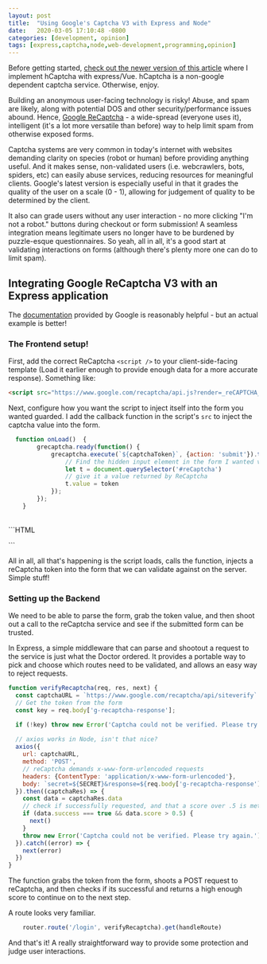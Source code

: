 ```yaml
---
layout: post
title:  "Using Google's Captcha V3 with Express and Node"
date:   2020-03-05 17:10:48 -0800
categories: [development, opinion]
tags: [express,captcha,node,web-development,programming,opinion]
---
```


Before getting started, [check out the newer version of this article](https://ghabayeb.com/development/degoogle/2020/12/16/using-hcaptcha-in-vue-instead-of-google.html) where I implement hCaptcha with express/Vue. hCaptcha is a non-google dependent captcha service. Otherwise, enjoy.

Building an anonymous user-facing technology is risky! Abuse, and spam are likely, along with potential DOS and other security/performance issues abound. Hence, [Google ReCaptcha](https://developers.google.com/recaptcha/) - a wide-spread (everyone uses it), intelligent (it's a lot more versatile than before) way to help limit spam from otherwise exposed forms. 

Captcha systems are very common in today's internet with websites demanding clarity on species (robot or human) before providing anything useful. And it makes sense, non-validated users (i.e. webcrawlers, bots, spiders, etc) can easily abuse services, reducing resources for meaningful clients. Google's latest version is especially useful in that it grades the quality of the user on a scale (0 - 1), allowing for judgement of quality to be determined by the client. 

It also can grade users without any user interaction - no more clicking "I'm not a robot." buttons during checkout or form submission! A seamless integration means legitimate users no longer have to be burdened by puzzle-esque questionnaires. So yeah, all in all, it's a good start at validating interactions on forms (although there's plenty more one can do to limit spam).

## Integrating Google ReCaptcha V3 with an Express application

The [documentation](https://developers.google.com/recaptcha/docs/v3) provided by Google is reasonably helpful - but an actual example is better! 


### The Frontend setup!
First, add the correct ReCaptcha `<script />` to your client-side-facing template (Load it earlier enough to provide enough data for a more accurate response). Something like:
```html
<script src="https://www.google.com/recaptcha/api.js?render=_reCAPTCHA_site_key&onload=onLoad&render=explicit"></script>
```

Next, configure how you want the script to inject itself into the form you wanted guarded. I add the callback function in the script's `src` to inject the captcha value into the form.

```javascript
  function onLoad()  {
        grecaptcha.ready(function() {
            grecaptcha.execute(`${captchaToken}`, {action: 'submit'}).then(function(token) {
                // Find the hidden input element in the form I wanted validated
                let t = document.querySelector('#reCaptcha')
                // give it a value returned by ReCaptcha
                t.value = token
            });
        }); 
    }
```
<br/>
```HTML
    <form>
        <!-- Other form stuff -->
        <input id="reCaptcha" type="hidden" name="g-recaptcha-response">
    </form>
```

All in all, all that's happening is the script loads, calls the function, injects a reCaptcha token into the form that we can validate against on the server. Simple stuff!

### Setting up the Backend

We need to be able to parse the form, grab the token value, and then shoot out a call to the reCaptcha service and see if the submitted form can be trusted. 

In Express, a simple middleware that can parse and shootout a request to the service is just what the Doctor ordered. It provides a portable way to pick and choose which routes need to be validated, and allows an easy way to reject requests.

```javascript
function verifyRecaptcha(req, res, next) {
  const captchaURL = `https://www.google.com/recaptcha/api/siteverify`
  // Get the token from the form
  const key = req.body['g-recaptcha-response'];

  if (!key) throw new Error('Captcha could not be verified. Please try again.')
  
  // axios works in Node, isn't that nice?
  axios({
    url: captchaURL,
    method: 'POST',
    // reCaptcha demands x-www-form-urlencoded requests
    headers: {ContentType: 'application/x-www-form-urlencoded'},
    body: `secret=${SECRET}&response=${req.body['g-recaptcha-response']}`,
  }).then((captchaRes) => {
    const data = captchaRes.data
    // check if successfully requested, and that a score over .5 is met
    if (data.success === true && data.score > 0.5) {
      next()
    } 
    throw new Error('Captcha could not be verified. Please try again.')
  }).catch((error) => {
    next(error)
  })
}
```

The function grabs the token from the form, shoots a POST request to reCaptcha, and then checks if its successful and returns a high enough score to continue on to the next step.

A route looks very familiar.

```javascript
    router.route('/login', verifyRecaptcha).get(handleRoute)
```

And that's it! A really straightforward way to provide some protection and judge user interactions. 